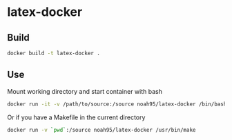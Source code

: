 # latex-docker

## Build
```bash
docker build -t latex-docker .
```

## Use
Mount working directory and start container with bash
```bash
docker run -it -v /path/to/source:/source noah95/latex-docker /bin/bash
```

Or if you have a Makefile in the current directory
```bash
docker run -v `pwd`:/source noah95/latex-docker /usr/bin/make
```